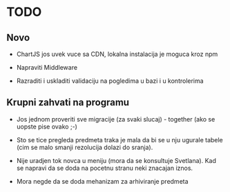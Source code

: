 # TODO

## Novo

- ChartJS jos uvek vuce sa CDN, lokalna instalacija je moguca kroz npm

- Napraviti Middleware

- Razraditi i uskladiti validaciju na pogledima u bazi i u kontrolerima

## Krupni zahvati na programu

- Jos jednom proveriti sve migracije (za svaki slucaj) - together (ako se uopste pise ovako ;-)

- Sto se tice pregleda predmeta traka je mala da bi se u nju ugurale tabele (cim se malo smanji rezolucija dolazi do sranja).

- Nije uradjen tok novca u meniju (mora da se konsultuje Svetlana). Kad se napravi da se doda na pocetnu stranu neki znacajan iznos.

- Mora negde da se doda mehanizam za arhiviranje predmeta

